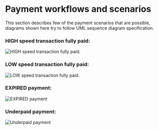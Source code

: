 # Payment workflows and scenarios
This section describes few of the payment scenarios that are possible, diagrams shown here try to follow UML sequence diagram specification.

### HIGH speed transaction fully paid:
![HIGH speed transaction fully paid.](https://raw.githubusercontent.com/Bitcoinpaygate1/api-docs/master/images/high-speed-fully-paid.png)

### LOW speed transaction fully paid:
![LOW speed transaction fully paid.](https://raw.githubusercontent.com/Bitcoinpaygate1/api-docs/master/images/low-speed-fully-paid.png)

### EXPIRED payment:
![EXPIRED payment](https://raw.githubusercontent.com/Bitcoinpaygate1/api-docs/master/images/expired-payment.png)

### Underpaid payment:
![Underpaid payment](https://raw.githubusercontent.com/Bitcoinpaygate1/api-docs/master/images/underpaid-payment.png)
